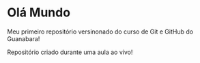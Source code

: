 # Olá Mundo
 Meu primeiro repositório versinonado do curso de Git e GitHub do Guanabara!

 Repositório criado durante uma aula ao vivo!
